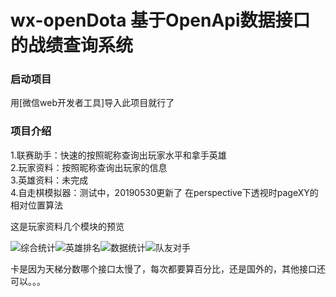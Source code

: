 # wx-openDota   基于OpenApi数据接口的战绩查询系统

### 启动项目
用[微信web开发者工具]导入此项目就行了


### 项目介绍
1.联赛助手：快速的按照昵称查询出玩家水平和拿手英雄  
2.玩家资料：按照昵称查询出玩家的信息  
3.英雄资料：未完成  
4.自走棋模拟器：测试中，20190530更新了 在perspective下透视时pageXY的相对位置算法  
  
这是玩家资料几个模块的预览

![综合统计](http://m.qpic.cn/psb?/V12yzkfP40OwEU/sU*GRR6*L8ZRBVadozMeWJNVeSJAFW.2Qd86Hq0zf5I!/b/dL4AAAAAAAAA&bo=ewGcAgAAAAADB8Y!&rf=viewer_4)![英雄排名](http://m.qpic.cn/psb?/V12yzkfP40OwEU/7TTxcs7.wpZD52osdTwEkruxNL*p6FA3thn*G5XVKkk!/b/dL8AAAAAAAAA&bo=egGfAgAAAAADF9Q!&rf=viewer_4)![数据统计](http://m.qpic.cn/psb?/V12yzkfP40OwEU/DW7cZ5JrOwyDniukOqVrIq3TtmPQ9EWGtWI71R8pIYk!/b/dEABAAAAAAAA&bo=eQGSAgAAAAADF9o!&rf=viewer_4)![队友对手](http://m.qpic.cn/psb?/V12yzkfP40OwEU/dXHuZzud4J2hq5vdp35AxAXHmx*bvEMmx9LvvQVNnXE!/b/dL8AAAAAAAAA&bo=dgGbAgAAAAADF9w!&rf=viewer_4)

卡是因为天梯分数哪个接口太慢了，每次都要算百分比，还是国外的，其他接口还可以。。。
